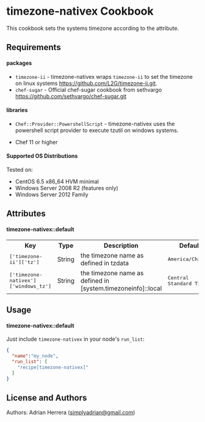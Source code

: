 timezone-nativex Cookbook
=========================
This cookbook sets the systems timezone according to the attribute.

Requirements
------------
#### packages
- `timezone-ii` - timezone-nativex wraps `timezone-ii` to set the timezone on linux systems https://github.com/L2G/timezone-ii.git.
- `chef-sugar` - Official chef-sugar cookbook from sethvargo https://github.com/sethvargo/chef-sugar.git

#### libraries
- `Chef::Provider::PowershellScript` - timezone-nativex uses the powershell script provider to execute tzutil on windows systems.

* Chef 11 or higher

#### Supported OS Distributions
Tested on:

* CentOS 6.5 x86_64 HVM minimal
* Windows Server 2008 R2 (features only)
* Windows Server 2012 Family

Attributes
----------
#### timezone-nativex::default
<table>
  <tr>
    <th>Key</th>
    <th>Type</th>
    <th>Description</th>
    <th>Default</th>
  </tr>
  <tr>
    <td><tt>['timezone-ii']['tz']</tt></td>
    <td>String</td>
    <td>the timezone name as defined in tzdata</td>
    <td><tt>America/Chicago</tt></td>
  </tr>
  <tr>
    <td><tt>['timezone-nativex']['windows_tz']</tt></td>
    <td>String</td>
    <td>the timezone name as defined in [system.timezoneinfo]::local</td>
    <td><tt>Central Standard Time</tt></td>
  </tr>
</table>

Usage
-----
#### timezone-nativex::default

Just include `timezone-nativex` in your node's `run_list`:

```json
{
  "name":"my_node",
  "run_list": [
    "recipe[timezone-nativex]"
  ]
}
```

License and Authors
-------------------
Authors: Adrian Herrera (<simplyadrian@gmail.com>)
